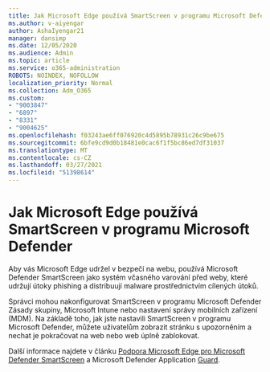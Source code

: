 ```yaml
---
title: Jak Microsoft Edge používá SmartScreen v programu Microsoft Defender?
ms.author: v-aiyengar
author: AshaIyengar21
manager: dansimp
ms.date: 12/05/2020
ms.audience: Admin
ms.topic: article
ms.service: o365-administration
ROBOTS: NOINDEX, NOFOLLOW
localization_priority: Normal
ms.collection: Adm_O365
ms.custom:
- "9003847"
- "6897"
- "8331"
- "9004625"
ms.openlocfilehash: f03243ae6ff076920c4d5895b78931c26c9be675
ms.sourcegitcommit: 6bfe9cd9d0b18481e0cac6f1f5bc86ed7df31037
ms.translationtype: MT
ms.contentlocale: cs-CZ
ms.lasthandoff: 03/27/2021
ms.locfileid: "51398614"
---
```

# <a name="how-microsoft-edge-uses-microsoft-defender-smartscreen"></a>Jak Microsoft Edge používá SmartScreen v programu Microsoft Defender

Aby vás Microsoft Edge udržel v bezpečí na webu, používá Microsoft Defender SmartScreen jako systém včasného varování před weby, které udržují útoky phishing a distribuují malware prostřednictvím cílených útoků.

Správci mohou nakonfigurovat SmartScreen v programu Microsoft Defender Zásady skupiny, Microsoft Intune nebo nastavení správy mobilních zařízení (MDM). Na základě toho, jak jste nastavili SmartScreen v programu Microsoft Defender, můžete uživatelům zobrazit stránku s upozorněním a nechat je pokračovat na web nebo web úplně zablokovat.

Další informace najdete v článku [Podpora Microsoft Edge pro Microsoft Defender SmartScreen](https://go.microsoft.com/fwlink/?linkid=2133081) a Microsoft Defender Application [Guard](https://go.microsoft.com/fwlink/?linkid=2132839).
